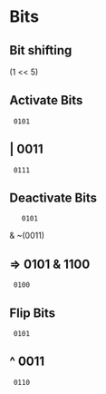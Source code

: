 # Bits

## Bit shifting

(1 << 5)

## Activate Bits

     0101
   | 0011
   -------
     0111

## Deactivate Bits

       0101
   & ~(0011)

=>   0101
   & 1100
   -------
     0100

## Flip Bits

     0101
   ^ 0011
   -------
     0110 

